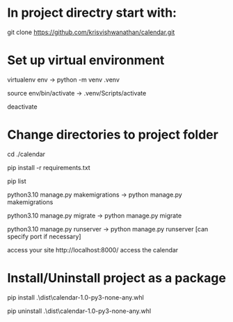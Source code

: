 # In project directry start with: 
git clone https://github.com/krisvishwanathan/calendar.git

# Set up virtual environment
virtualenv env -> python -m venv .venv

source env/bin/activate -> .venv/Scripts/activate

deactivate

# Change directories to project folder
cd ./calendar

pip install -r requirements.txt

pip list

python3.10 manage.py makemigrations -> python manage.py makemigrations

python3.10 manage.py migrate -> python manage.py migrate

python3.10 manage.py runserver -> python manage.py runserver [can specify port if necessary]

access your site http://localhost:8000/ access the calendar

# Install/Uninstall project as a package
pip install .\dist\calendar-1.0-py3-none-any.whl

pip uninstall .\dist\calendar-1.0-py3-none-any.whl